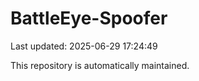 # BattleEye-Spoofer

Last updated: 2025-06-29 17:24:49

This repository is automatically maintained.
